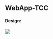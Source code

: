 ## WebApp-TCC

#### Design: 
[<img src='https://img.shields.io/badge/figma-0D1117.svg?style=for-the-badge&logo=figma&logoColor=white'>](https://www.figma.com/file/BDAuXVC40VFH11sySz9PUy/WebApp-TCC?node-id=0%3A1&t=Eabo1siH4pgU5n3k-0)

